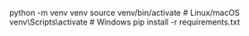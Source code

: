 python -m venv venv
source venv/bin/activate  # Linux/macOS
venv\Scripts\activate     # Windows
pip install -r requirements.txt